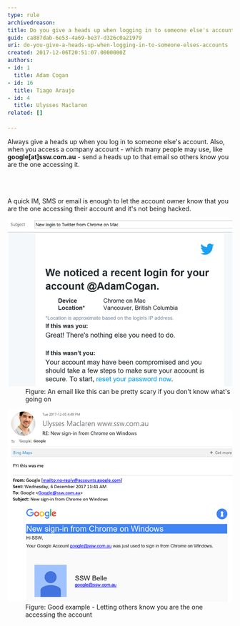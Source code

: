 ```yaml
---
type: rule
archivedreason: 
title: Do you give a heads up when logging in to someone else's accounts?
guid: ca887dab-6e53-4a69-be37-d326c0a21979
uri: do-you-give-a-heads-up-when-logging-in-to-someone-elses-accounts
created: 2017-12-06T20:51:07.0000000Z
authors:
- id: 1
  title: Adam Cogan
- id: 16
  title: Tiago Araujo
- id: 4
  title: Ulysses Maclaren
related: []

---
```



Always give a heads up when you log in to someone else's account. Also, when you access a company account - which many people may use, like <strong>google</strong><strong>[at]ssw.com.au</strong> - send a heads up to that email so others know you are the one accessing it.<br><br>
<br><excerpt class='endintro'></excerpt><br>
<p>A quick IM, SMS or email is enough to let the account owner know that you are the one accessing their account and it's not being hacked.​<br></p><dl class="image"><dt>
      <img src="twitter-account-new-access.png" alt="twitter-account-new-access.png" />
   </dt><dd>Figure: An email like this can be pretty scary if you don't know what's going on​​<br></dd></dl><dl class="goodImage"><dt><img src="heads-up-google-account.png" alt="heads-up-google-account.png" /></dt><dd>Figure: Good example - Letting others know you are the one accessing the account</dd>​
</dl>


